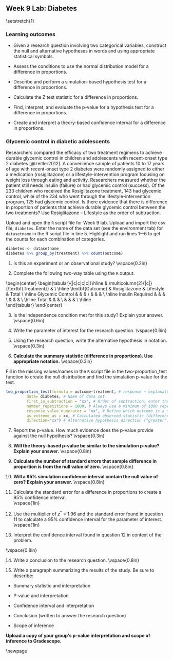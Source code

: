 ## Week 9 Lab:  Diabetes

\setstretch{1}

### Learning outcomes

* Given a research question involving two categorical variables, construct the null and alternative hypotheses
  in words and using appropriate statistical symbols.
  
* Assess the conditions to use the normal distribution model for a difference in proportions.

* Describe and perform a simulation-based hypothesis test for a difference in proportions.

* Calculate the Z test statistic for a difference in proportions.

* Find, interpret, and evaluate the p-value for a hypothesis test for a difference in proportions.

* Create and interpret a theory-based confidence interval for a difference in proportions.

### Glycemic control in diabetic adolescents

Researchers compared the efficacy of two treatment regimens to achieve durable glycemic control in children and adolescents with recent-onset type 2 diabetes [@zeitler2012].  A convenience sample of patients 10 to 17 years of age with recent-onset type 2 diabetes were randomly assigned to either a medication (rosiglitazone) or a lifestyle-intervention program focusing on weight loss through eating and activity.  Researchers measured whether the patient still needs insulin (failure) or had glycemic control (success).  Of the 233 children who received the Rosiglitazone treatment, 143 had glycemic control, while of the 234 who went through the lifestyle-intervention program, 125 had glycemic control. Is there evidence that there is difference in proportion of patients that achieve durable glycemic control between the two treatments?  Use Rosiglitazone – Lifestyle as the order of subtraction.

Upload and open the `R` script file for Week 9 lab. Upload and import the csv file, `diabetes`. Enter the name of the data set (see the environment tab) for `datasetname` in the R script file in line 5. Highlight and run lines 1--6 to get the counts for each combination of categories.


```r
diabetes <- datasetname
diabetes %>% group_by(treatment) %>% count(outcome)
```

1. Is this an experiment or an observational study?
\vspace{0.2in}

2. Complete the following two-way table using the `R` output.

\begin{center}
\begin{tabular}{|c|c|c|c|}\hline
 & \multicolumn{2}{|c|}{\textbf{Treatment}} & \\ \hline
\textbf{Outcome} & Rosiglitazone & Lifestyle & Total \\ \hline
 Glycemic Control & & & \\ 
 & & & \\ \hline
 Insulin Required & & & \\ 
 & & & \\ \hline
 Total & & &  \\ 
 & & & \\ \hline  
\end{tabular}
\end{center}

3. Is the independence condition met for this study? Explain your answer.
\vspace{0.6in}

4. Write the parameter of interest for the research question.
\vspace{0.6in}

5. Using the research question, write the alternative hypothesis in notation.
\vspace{0.3in}

6. **Calculate the summary statistic (difference in proportions).  Use appropriate notation.**
\vspace{0.3in}

Fill in the missing values/names in the `R` script file in the two-proportion_test function to create the null distribution and find the simulation p-value for the test.


```r
two_proportion_test(formula = outcome~treatment, # response ~ explanatory
         data= diabetes, # Name of data set
         first_in_subtraction = "xx", # Order of subtraction: enter the name of Group 1
         number_repetitions = 1000, # Always use a minimum of 1000 repetitions
         response_value_numerator = "xx", # Define which outcome is a success 
         as_extreme_as = xx, # Calculated observed statistic (difference in sample proportions)
         direction="xx") # Alternative hypothesis direction ("greater","less","two-sided")
```

7. Report the p-value. How much evidence does the p-value provide against the null hypothesis?
\vspace{0.3in}

8.  **Will the theory-based p-value be similar to the simulation p-value?  Explain your answer.**
\vspace{0.8in}

9. **Calculate the number of standard errors that sample difference in proportion is from the null value of zero.**
\vspace{0.8in}

10.  **Will a 95\% simulation confidence interval contain the null value of zero? Explain your answer.**
\vspace{0.8in}

11. Calculate the standard error for a difference in proportions to create a 95\% confidence interval.  
\vspace{1in}

12.  Use the multiplier of $z^*$ = 1.96 and the standard error found in question 11 to calculate a 95\% confidence interval for the parameter of interest.
\vspace{1in}

13. Interpret the confidence interval found in question 12 in context of the problem.

\vspace{0.8in}

14. Write a conclusion to the research question. 
\vspace{0.8in}

15. Write a paragraph summarizing the results of the study.  Be sure to describe:

* Summary statistic and interpretation

* P-value and interpretation

* Confidence interval and interpretation

* Conclusion (written to answer the research question)

* Scope of inference

**Upload a copy of your group's p-value interpretation and scope of inference to Gradescope.** 

\newpage
